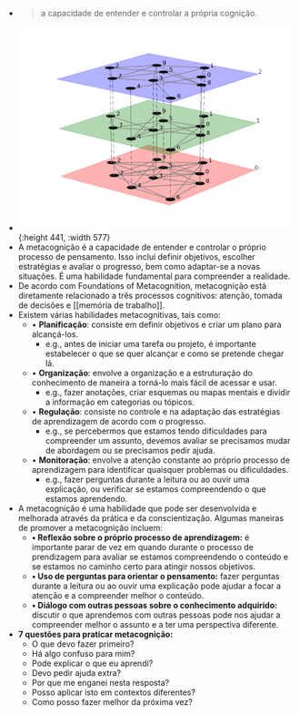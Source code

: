 ---
---

- > a capacidade de entender e controlar a própria cognição.
- ![ermplex1-removebg-preview.png](../assets/ermplex1-removebg-preview_1671901748409_0.png){:height 441, :width 577}
- A metacognição é a capacidade de entender e controlar o próprio processo de pensamento. Isso inclui definir objetivos, escolher estratégias e avaliar o progresso, bem como adaptar-se a novas situações. É uma habilidade fundamental para compreender a realidade.
- De acordo com Foundations of Metacognition, metacognição está diretamente relacionado a três processos cognitivos: atenção, tomada de decisões e [[memória de trabalho]].
- Existem várias habilidades metacognitivas, tais como:
	- • **Planificação**: consiste em definir objetivos e criar um plano para alcançá-los.
		- e.g., antes de iniciar uma tarefa ou projeto, é importante estabelecer o que se quer alcançar e como se pretende chegar lá.
	- • **Organização**: envolve a organização e a estruturação do conhecimento de maneira a torná-lo mais fácil de acessar e usar.
		- e.g., fazer anotações, criar esquemas ou mapas mentais e dividir a informação em categorias ou tópicos.
	- • **Regulação**: consiste no controle e na adaptação das estratégias de aprendizagem de acordo com o progresso.
		- e.g., se percebermos que estamos tendo dificuldades para compreender um assunto, devemos avaliar se precisamos mudar de abordagem ou se precisamos pedir ajuda.
	- • **Monitoração**: envolve a atenção constante ao próprio processo de aprendizagem para identificar quaisquer problemas ou dificuldades.
		- e.g., fazer perguntas durante a leitura ou ao ouvir uma explicação, ou verificar se estamos compreendendo o que estamos aprendendo.
- A metacognição é uma habilidade que pode ser desenvolvida e melhorada através da prática e da conscientização. Algumas maneiras de promover a metacognição incluem:
	- **• Reflexão sobre o próprio processo de aprendizagem:** é importante parar de vez em quando durante o processo de prendizagem para avaliar se estamos compreendendo o conteúdo e se estamos no caminho certo para atingir nossos objetivos.
	- **• Uso de perguntas para orientar o pensamento:** fazer perguntas durante a leitura ou ao ouvir uma explicação pode ajudar a focar a atenção e a compreender melhor o conteúdo.
	- **• Diálogo com outras pessoas sobre o conhecimento adquirido:** discutir o que aprendemos com outras pessoas pode nos ajudar a compreender melhor o assunto e a ter uma perspectiva diferente.
- **7 questões para praticar metacognição:**
	- O que devo fazer primeiro?
	- Há algo confuso para mim?
	- Pode explicar o que eu aprendi?
	- Devo pedir ajuda extra?
	- Por que me enganei nesta resposta?
	- Posso aplicar isto em contextos diferentes?
	- Como posso fazer melhor da próxima vez?